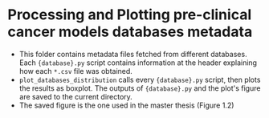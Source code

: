# Processing and Plotting pre-clinical cancer models databases metadata

* This folder contains metadata files fetched from different databases. Each `{database}.py` script contains information at the header explaining how each `*.csv` file was obtained.
* `plot_databases_distribution` calls every `{database}.py` script, then plots the results as boxplot. The outputs of `{database}.py` and the plot's figure are saved to the current directory.
* The saved figure is the one used in the master thesis (Figure 1.2)